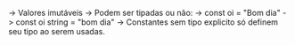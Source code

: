 -> Valores imutáveis
-> Podem ser tipadas ou não:
	-> const oi = "Bom dia"
	-> const oi string = "bom dia"
-> Constantes sem tipo explicito só definem seu tipo ao serem usadas.